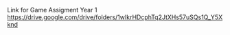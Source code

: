 Link for Game Assigment Year 1
https://drive.google.com/drive/folders/1wIkrHDcphTq2JtXHs57uSQs1Q_Y5Xknd
